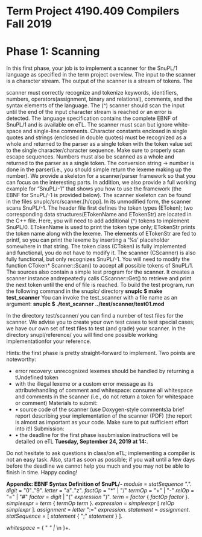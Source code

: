 # Term Project 4190.409 Compilers Fall 2019

# Phase 1: Scanning

In this first phase, your job is to implement a scanner for the SnuPL/1 language as specified in the
term project overview.
The input to the scanner is a character stream. The output of the scanner is a stream of tokens. The

scanner must correctly recognize and tokenize keywords, identifiers, numbers, operators(assignment, binary and relational), comments, and the syntax elements of the language. The (^)
scanner should scan the input until the end of the input character stream is reached or an error is
detected. The language specification contains the complete EBNF of SnuPL/1 and is available on
eTL.
The scanner must scan but ignore white-space and single-line comments. Character constants
enclosed in single quotes and strings (enclosed in double quotes) must be recognized as a whole and
returned to the parser as a single token with the token value set to the single character/character
sequence. Make sure to properly scan escape sequences. Numbers must also be scanned as a whole
and returned to the parser as a single token. The conversion string → number is done in the parser(i.e., you should simple return the lexeme making up the number).
We provide a skeleton for a scanner/parser framework so that you can focus on the interesting
parts. In addition, we also provide a full working example for “SnuPL/-1” that shows you how to
use the framework (the EBNF for SnuPL/-1 is provided below).
The scanner skeleton can be found in the files snuplc/src/scanner.[h/cpp]. In its unmodified form,
the scanner scans SnuPL/-1.
The header file first defines the token types (EToken); two corresponding data structures(ETokenName and ETokenStr) are located in the C++ file. Here, you will need to add additional (^)
tokens to implement SnuPL/0. ETokenName is used to print the token type only; ETokenStr prints
the token name along with the lexeme. The elements of ETokenStr are fed to printf, so you can print
the lexeme by inserting a ‘%s’ placeholder somewhere in that string.
The token class (CToken) is fully implemented and functional, you do not have to modify it. The
scanner (CScanner) is also fully functional, but only recognizes SnuPL/-1. You will need to modify
the function CToken* Scanner::Scan() to accept all possible tokens of SnuPL/1.
The sources also contain a simple test program for the scanner. It creates a scanner instance andrepeatedly calls CScanner::Get() to retrieve and print the next token until the end of file is reached.
To build the test program, run the following command in the snuplc/ directory
**snuplc $ make test_scanner**
You can invoke the test_scanner with a file name as an argument:
**snuplc $ ./test_scanner ../test/scanner/test01.mod**


In the directory test/scanner/ you can find a number of test files for the scanner. We advise you to
create your own test cases to test special cases; we have our own set of test files to test (and grade)
your scanner. In the directory snupl/reference/ you will find one possible working implementationfor your reference.

Hints: the first phase is pretty straight-forward to implement. Two points are noteworthy:

- error recovery: unrecognized lexemes should be handled by returning a tUndefined token
- with the illegal lexeme or a custom error message as its attributehandling of comment and whitespace: consume all whitespace and comments in the scanner
    (i.e., do not return a token for whitespace or comment)
Materials to submit:
- • source code of the scanner (use Doxygen-style comments)a brief report describing your implementation of the scanner (PDF)
(the report is almost as important as your code. Make sure to put sufficient effort into it!)
Submission:
- • the deadline for the first phase issubmission instructions will be detailed on eTL **Tuesday, September 24, 2019 at 14:**.

Do not hesitate to ask questions in class/on eTL; implementing a compiler is not an easy task. Also,
start as soon as possible; if you wait until a few days before the deadline we cannot help you much
and you may not be able to finish in time.
Happy coding!

**Appendix: EBNF Syntax Definition of SnuPL/-**
_module_ = _statSequence ".".
digit_ = "0".."9".
_letter_ = "a".."z".
_factOp_ = "*" | "/"
_termOp_ = "+" | "-"
_relOp_ = "=" | "#"
_factor_ = _digit_ | "(" _expression_ ")".
_term_ = _factor_ { _factOp factor_ }.
_simpleexpr_ = _term_ { _termOp term_ }.
_expression_ = _simpleexpr_ [ _relOp simplexpr_ ].
_assignment_ = _letter_ ":=" _expression_.
_statement_ = _assignment_.
_statSequence_ = [ _statement_ { ";" _statement_ } ].

_whitespace_ = { " _" |_ \n }+.


